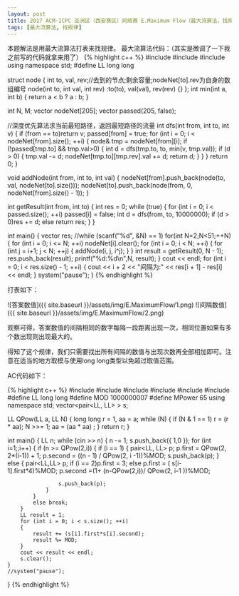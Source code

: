 ```yaml
---
layout: post
title: 2017 ACM-ICPC 亚洲区（西安赛区）网络赛 E.Maximum Flow（最大流算法，找规律）
tags: [最大流算法, 找规律]
---
```


本题解法是用最大流算法打表来找规律。
最大流算法代码：（其实是微调了一下我之前写的代码就拿来用了）
{% highlight c++ %}
#include<iostream>
#include<cstdio>
#include<vector>
using namespace std;
#define LL long long

struct node
{
    int to, val, rev;//去到的节点;剩余容量;nodeNet[to].rev为自身的数组编号
    node(int to, int val, int rev) :to(to), val(val), rev(rev) {}
};
int min(int a, int b)
{
    return a < b ? a : b;
}

int N, M;
vector<node> nodeNet[205];
vector<bool> passed(205, false);

//深度优先算法求当前最短路径，返回最短路径的流量
int dfs(int from, int to, int v)
{
    if (from == to)return v;
    passed[from] = true;
    for (int i = 0; i < nodeNet[from].size(); ++i)
    {
        node& tmp = nodeNet[from][i];
        if (!passed[tmp.to] && tmp.val>0)
        {
            int d = dfs(tmp.to, to, min(v, tmp.val));
            if (d > 0)
            {
                tmp.val -= d;
                nodeNet[tmp.to][tmp.rev].val += d;
                return d;
            }
        }
    }
    return 0;
}

void addNode(int from, int to, int val)
{
    nodeNet[from].push_back(node(to, val, nodeNet[to].size()));
    nodeNet[to].push_back(node(from, 0, nodeNet[from].size() - 1));
}

int getResult(int from, int to)
{
    int res = 0;
    while (true)
    {
        for (int i = 0; i < passed.size(); ++i) passed[i] = false;
        int d = dfs(from, to, 10000000);
        if (d > 0)res += d;
        else return res;
    }
}

int main()
{
    vector<int> res;
    //while (scanf("%d", &N) == 1)
    for(int N=2;N<51;++N)
    {
        for (int i = 0; i <= N; ++i) nodeNet[i].clear();
        for (int i = 0; i < N; ++i)
        {
            for (int j = i+1; j < N; ++j)
            {
                addNode(i, j, i^j);
            }
        }
        int result = getResult(0, N - 1);
        res.push_back(result);
        printf("%d:%d\n",N, result);
    }
    cout << endl;
    for (int i = 0; i < res.size() - 1; ++i)
    {
        cout << i + 2 << "间隔为:" << res[i + 1] - res[i] << endl;
    }
    system("pause");
}
{% endhighlight %}

打表如下：

![答案数值]({{ site.baseurl }}/assets/img/E.MaximumFlow/1.png)
![间隔数值]({{ site.baseurl }}/assets/img/E.MaximumFlow/2.png)

观察可得，答案数值的间隔相同的数字每隔一段距离出现一次，相同位置如果有多个数出现则出现最大的。

得知了这个规律，我们只需要找出所有间隔的数值与出现次数再全部相加即可。注意在适当的地方取模与使用long long类型以免超过取值范围。

AC代码如下：

{% highlight c++ %}
#include<iostream>
#include<cstdio>
#include<map>
#include<algorithm>
#include<cmath>
#include<vector>
#define LL long long
#define MOD 1000000007
#define MPower 65
using namespace std;
vector<pair<LL, LL> > s;


LL QPow(LL a, LL N) {
    long long r = 1, aa = a;
    while (N) {
        if (N & 1 == 1) r = (r * aa);
        N >>= 1;
        aa = (aa * aa) ;
    }
    return r;
}

int main()
{
    LL n;
    while (cin >> n)
    {
        n -= 1;
        s.push_back({ 1,0 });
        for (int i=1;;i++)
        {
            if (n >= QPow(2,i))
            {
                if (i == 1)
                {
                    pair<LL, LL> p;
                    p.first = QPow(2, 2*(i-1)) + 1;
                    p.second = ((n - 1) / QPow(2, i -1))%MOD;
                    s.push_back(p);
                }
                else
                {
                    pair<LL,LL> p;
                    if (i == 2)p.first = 3;
                    else p.first = ( s[i-1].first*4)%MOD;
                    p.second =(1+ (n-QPow(2,i))/ QPow(2, i-1 ))%MOD;

                    s.push_back(p);
                }
            }
            else break;
        }
        LL result = 1;
        for (int i = 0; i < s.size(); ++i)
        {
            result += (s[i].first*s[i].second);
            result %= MOD;
        }
        cout << result << endl;
        s.clear();
    }
    //system("pause");
}
{% endhighlight %}
